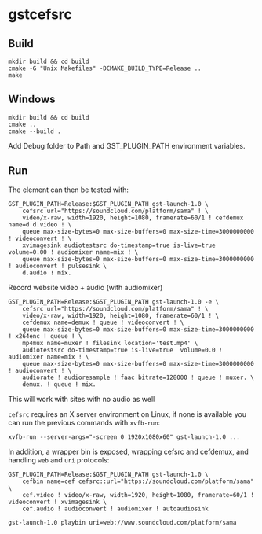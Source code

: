 # gstcefsrc

## Build

```
mkdir build && cd build
cmake -G "Unix Makefiles" -DCMAKE_BUILD_TYPE=Release ..
make
```

## Windows

```
mkdir build && cd build
cmake ..
cmake --build .
```

Add Debug folder to Path and GST_PLUGIN_PATH environment variables.

## Run

The element can then be tested with:

``` shell
GST_PLUGIN_PATH=Release:$GST_PLUGIN_PATH gst-launch-1.0 \
    cefsrc url="https://soundcloud.com/platform/sama" ! \
    video/x-raw, width=1920, height=1080, framerate=60/1 ! cefdemux name=d d.video ! \
    queue max-size-bytes=0 max-size-buffers=0 max-size-time=3000000000 ! videoconvert ! \
    xvimagesink audiotestsrc do-timestamp=true is-live=true  volume=0.00 ! audiomixer name=mix ! \
    queue max-size-bytes=0 max-size-buffers=0 max-size-time=3000000000 ! audioconvert ! pulsesink \
    d.audio ! mix.
```

Record website video + audio (with audiomixer)

``` shell
GST_PLUGIN_PATH=Release:$GST_PLUGIN_PATH gst-launch-1.0 -e \
    cefsrc url="https://soundcloud.com/platform/sama" ! \
    video/x-raw, width=1920, height=1080, framerate=60/1 ! \
    cefdemux name=demux ! queue ! videoconvert ! \
    queue max-size-bytes=0 max-size-buffers=0 max-size-time=3000000000 ! x264enc ! queue ! \
    mp4mux name=muxer ! filesink location='test.mp4' \
    audiotestsrc do-timestamp=true is-live=true  volume=0.0 ! audiomixer name=mix ! \
    queue max-size-bytes=0 max-size-buffers=0 max-size-time=3000000000 ! audioconvert ! \
    audiorate ! audioresample ! faac bitrate=128000 ! queue ! muxer. \
    demux. ! queue ! mix.
```

This will work with sites with no audio as well

`cefsrc` requires an X server environment on Linux, if none is available you can
run the previous commands with `xvfb-run`:

`xvfb-run --server-args="-screen 0 1920x1080x60" gst-launch-1.0 ...`

In addition, a wrapper bin is exposed, wrapping cefsrc and cefdemux, and
handling `web` and `uri` protocols:

``` shell
GST_PLUGIN_PATH=Release:$GST_PLUGIN_PATH gst-launch-1.0 \
    cefbin name=cef cefsrc::url="https://soundcloud.com/platform/sama" \
    cef.video ! video/x-raw, width=1920, height=1080, framerate=60/1 ! videoconvert ! xvimagesink \
    cef.audio ! audioconvert ! audiomixer ! autoaudiosink
```

``` shell
gst-launch-1.0 playbin uri=web://www.soundcloud.com/platform/sama
```
